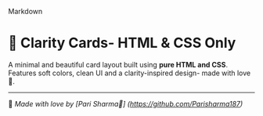 Markdown

# 🌸 Clarity Cards- HTML & CSS Only
A minimal and beautiful card layout built using **pure HTML and CSS**.
Features soft colors, clean UI and a clarity-inspired design- made with love💖.

---

🧁 *Made with love by [Pari Sharma💫]
(https://github.com/Parisharma187)*
